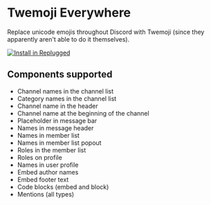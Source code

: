 # Twemoji Everywhere

Replace unicode emojis throughout Discord with Twemoji (since they apparently aren't able to do it
themselves).

[![Install in Replugged](https://img.shields.io/badge/-Install%20in%20Replugged-blue?style=for-the-badge&logo=none)](https://replugged.dev/install?identifier=asportnoy/twemoji-everywhere&source=github)

## Components supported

- Channel names in the channel list
- Category names in the channel list
- Channel name in the header
- Channel name at the beginning of the channel
- Placeholder in message bar
- Names in message header
- Names in member list
- Names in member list popout
- Roles in the member list
- Roles on profile
- Names in user profile
- Embed author names
- Embed footer text
- Code blocks (embed and block)
- Mentions (all types)
